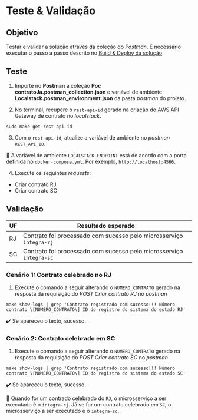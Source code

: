 <h1>Teste & Validação</h1>

## Objetivo 

Testar e validar a solução através da coleção do _Postman_. É necessário executar o passo a passo descrito no [Build & Deploy da solução](https://github.com/rpicanco/poc-contratoJa/blob/main/markdown/build-deploy-solucao.md)

## Teste

1. Importe no **Postman** a coleção **Poc contratoJa.postman_collection.json** e variável de ambiente **Localstack.postman_environment.json** da pasta _postman_ do projeto. 

2. No terminal, recupere o `rest-api-id` gerado na criação do AWS API Gateway de contrato no _localstack_.

```
sudo make get-rest-api-id
```

3. Com o `rest-api-id`, atualize a variável de ambiente no _postman_ `REST_API_ID`.

:loudspeaker: A variável de ambiente `LOCALSTACK_ENDPOINT` está de acordo com a porta definida no `docker-compose.yml`. Por exemplo, `http://localhost:4566`.

4. Execute os seguintes _requests_:

* Criar contrato RJ
* Criar contrato SC

## Validação

| UF     | Resultado esperado                                                  |
| -------| ------------------------------------------------------------------- |
| RJ     | Contrato foi processado com sucesso pelo microsserviço `integra-rj` |
| SC     | Contrato foi processado com sucesso pelo microsserviço `integra-sc` |

### Cenário 1: Contrato celebrado no RJ

1. Execute o comando a seguir alterando o `NUMERO_CONTRATO` gerado na resposta da requisição do _POST Criar contrato RJ_ no _postman_ 

```
make show-logs | grep 'Contrato registrado com sucesso!!! Número contrato \[NUMERO_CONTRATO\] ID do registro do sistema do estado RJ'
```

:heavy_check_mark: Se apareceu o texto, sucesso.


### Cenário 2: Contrato celebrado em SC

1. Execute o comando a seguir alterando o `NUMERO_CONTRATO` gerado na resposta da requisição do _POST Criar contrato SC_ no _postman_ 

```
make show-logs | grep 'Contrato registrado com sucesso!!! Número contrato \[NUMERO_CONTRATO\] ID do registro do sistema do estado SC'
```

:heavy_check_mark: Se apareceu o texto, sucesso.

:loudspeaker: Quando for um contrado celebrado do `RJ`, o microsserviço a ser executado é o `integra-rj`. Já se for um contrato celebrado em `SC`, o microsserviço a ser executado é o `integra-sc`. 